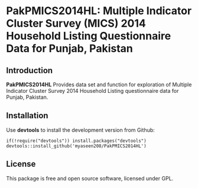 # PakPMICS2014HL: Multiple Indicator Cluster Survey (MICS) 2014 Household Listing Questionnaire Data for Punjab, Pakistan
## Introduction

**PakPMICS2014HL** Provides data set and function for exploration of Multiple Indicator Cluster Survey 2014 Household Listing questionnaire data for Punjab, Pakistan.

## Installation
Use **devtools** to install the development version from Github:

```{r}
if(!require("devtools")) install.packages("devtools")
devtools::install_github('myaseen208/PakPMICS2014HL')
```

## License
This package is free and open source software, licensed under GPL.
